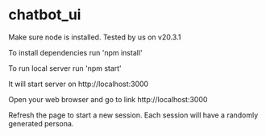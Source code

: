 # chatbot_ui

Make sure node is installed. Tested by us on v20.3.1

To install dependencies run 'npm install'

To run local server run 'npm start'

It will start server on http://localhost:3000

Open your web browser and go to link http://localhost:3000

Refresh the page to start a new session. Each session will have a randomly generated persona.